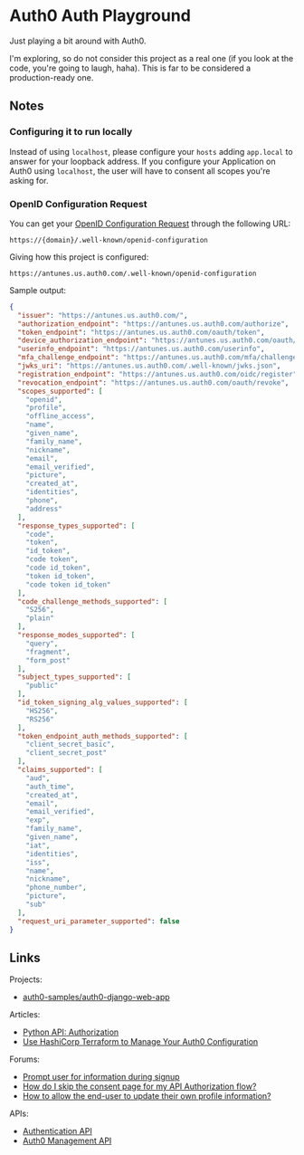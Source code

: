 # Auth0 Auth Playground

Just playing a bit around with Auth0.

I'm exploring, so do not consider this project as a real one (if you look at the code, you're going to laugh, haha).
This is far to be considered a production-ready one.

## Notes

### Configuring it to run locally

Instead of using `localhost`, please configure your `hosts` adding `app.local` to answer for your loopback address. If you configure your Application on Auth0 using `localhost`, the user will have to consent all scopes you're asking for.

### OpenID Configuration Request

You can get your [OpenID Configuration Request](https://openid.net/specs/openid-connect-discovery-1_0.html#ProviderConfigurationRequest)
through the following URL:

    https://{domain}/.well-known/openid-configuration

Giving how this project is configured:

    https://antunes.us.auth0.com/.well-known/openid-configuration

Sample output:

```json
{
  "issuer": "https://antunes.us.auth0.com/",
  "authorization_endpoint": "https://antunes.us.auth0.com/authorize",
  "token_endpoint": "https://antunes.us.auth0.com/oauth/token",
  "device_authorization_endpoint": "https://antunes.us.auth0.com/oauth/device/code",
  "userinfo_endpoint": "https://antunes.us.auth0.com/userinfo",
  "mfa_challenge_endpoint": "https://antunes.us.auth0.com/mfa/challenge",
  "jwks_uri": "https://antunes.us.auth0.com/.well-known/jwks.json",
  "registration_endpoint": "https://antunes.us.auth0.com/oidc/register",
  "revocation_endpoint": "https://antunes.us.auth0.com/oauth/revoke",
  "scopes_supported": [
    "openid",
    "profile",
    "offline_access",
    "name",
    "given_name",
    "family_name",
    "nickname",
    "email",
    "email_verified",
    "picture",
    "created_at",
    "identities",
    "phone",
    "address"
  ],
  "response_types_supported": [
    "code",
    "token",
    "id_token",
    "code token",
    "code id_token",
    "token id_token",
    "code token id_token"
  ],
  "code_challenge_methods_supported": [
    "S256",
    "plain"
  ],
  "response_modes_supported": [
    "query",
    "fragment",
    "form_post"
  ],
  "subject_types_supported": [
    "public"
  ],
  "id_token_signing_alg_values_supported": [
    "HS256",
    "RS256"
  ],
  "token_endpoint_auth_methods_supported": [
    "client_secret_basic",
    "client_secret_post"
  ],
  "claims_supported": [
    "aud",
    "auth_time",
    "created_at",
    "email",
    "email_verified",
    "exp",
    "family_name",
    "given_name",
    "iat",
    "identities",
    "iss",
    "name",
    "nickname",
    "phone_number",
    "picture",
    "sub"
  ],
  "request_uri_parameter_supported": false
}
```

## Links

Projects:

- [auth0-samples/auth0-django-web-app](https://github.com/auth0-samples/auth0-django-web-app/tree/master/01-Login)

Articles:

- [Python API: Authorization](https://auth0.com/docs/quickstart/backend/python/01-authorization)
- [Use HashiCorp Terraform to Manage Your Auth0 Configuration](https://auth0.com/blog/use-terraform-to-manage-your-auth0-configuration/)

Forums:

- [Prompt user for information during signup](https://community.auth0.com/t/prompt-user-for-information-during-signup/6767)
- [How do I skip the consent page for my API Authorization flow?](https://community.auth0.com/t/how-do-i-skip-the-consent-page-for-my-api-authorization-flow/6035)
- [How to allow the end-user to update their own profile information?](https://community.auth0.com/t/how-to-allow-the-end-user-to-update-their-own-profile-information/6228)

APIs:

- [Authentication API](https://auth0.com/docs/api/authentication)
- [Auth0 Management API](https://auth0.com/docs/api/management/v2/)
